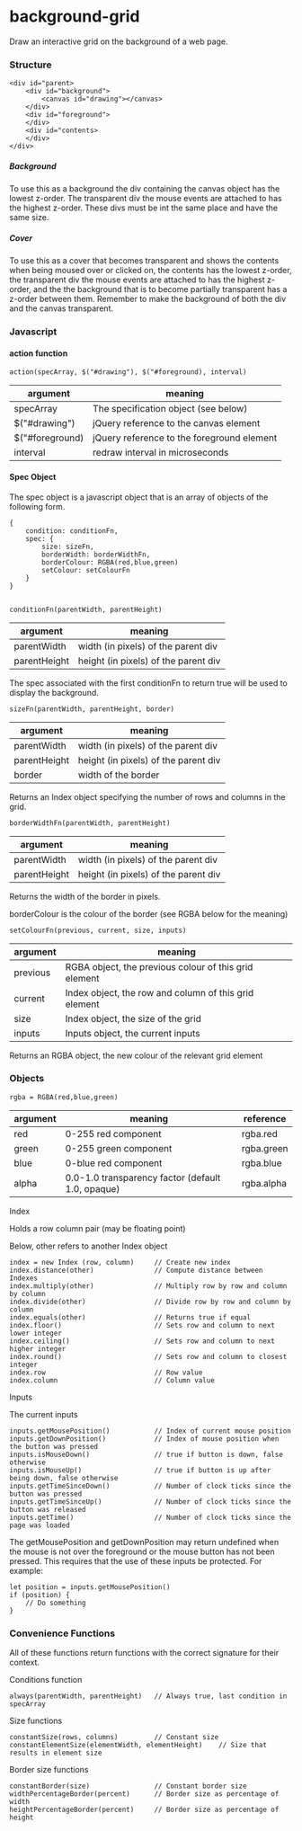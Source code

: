 # background-grid
Draw an interactive grid on the background of a web page.

### Structure
    <div id="parent>
        <div id="background">
            <canvas id="drawing"></canvas>
        </div>
        <div id="foreground">
        </div>
        <div id="contents>
        </div>
    </div>
    
##### Background
To use this as a background the div containing the canvas object has the lowest z-order.
The transparent div the mouse events are attached to has the highest z-order. These divs must be int the same place and have the same size.

##### Cover
To use this as a cover that becomes transparent and shows the contents when being moused over or clicked on, the contents has the lowest z-order, the transparent div the mouse events are attached to has the highest z-order, and the the background that is to become partially transparent has a z-order between them. Remember to make the background of both the div and the canvas transparent.

### Javascript
#### action function
    action(specArray, $("#drawing"), $("#foreground), interval)

argument|meaning
--------|-------
specArray|The specification object (see below)
$("#drawing")|jQuery reference to the canvas element
$("#foreground)|jQuery reference to the foreground element
interval|redraw interval in microseconds

#### Spec Object

The spec object is a javascript object that is an array of objects of the following form.

    {
        condition: conditionFn,
        spec: {
            size: sizeFn,
            borderWidth: borderWidthFn,
            borderColour: RGBA(red,blue,green)
            setColour: setColourFn
        }
    }


    conditionFn(parentWidth, parentHeight) 
argument|meaning
-------|-------
parentWidth|width (in pixels) of the parent div
parentHeight|height (in pixels) of the parent div

The spec associated with the first conditionFn to return true will be used to display the background.

    sizeFn(parentWidth, parentHeight, border)
argument|meaning
-------|-------
parentWidth|width (in pixels) of the parent div
parentHeight|height (in pixels) of the parent div
border|width of the border

Returns an Index object specifying the number of rows and columns in the grid.

    borderWidthFn(parentWidth, parentHeight) 
argument|meaning
-------|-------
parentWidth|width (in pixels) of the parent div
parentHeight|height (in pixels) of the parent div

Returns the width of the border in pixels.

borderColour is the colour of the border (see RGBA below for the meaning)

    setColourFn(previous, current, size, inputs)
    
argument|meaning
-------|-------
previous|RGBA object, the previous colour of this grid element
current|Index object, the row and column of this grid element
size|Index object, the size of the grid
inputs|Inputs object, the current inputs

Returns an RGBA object, the new colour of the relevant grid element

### Objects

    rgba = RGBA(red,blue,green)
    
argument|meaning|reference
-------|-------|-------
red|0-255 red component|rgba.red
green|0-255 green component|rgba.green
blue|0-blue red component|rgba.blue
alpha|0.0-1.0 transparency factor (default 1.0, opaque)|rgba.alpha

Index

Holds a row column pair (may be floating point)

Below, other refers to another Index object

    index = new Index (row, column)     // Create new index 
    index.distance(other)               // Compute distance between Indexes
    index.multiply(other)               // Multiply row by row and column by column
    index.divide(other)                 // Divide row by row and column by column
    index.equals(other)                 // Returns true if equal
    index.floor()                       // Sets row and column to next lower integer
    index.ceiling()                     // Sets row and column to next higher integer
    index.round()                       // Sets row and column to closest integer
    index.row                           // Row value
    index.column                        // Column value

Inputs

The current inputs

    inputs.getMousePosition()           // Index of current mouse position
    inputs.getDownPosition()            // Index of mouse position when the button was pressed
    inputs.isMouseDown()                // true if button is down, false otherwise
    inputs.isMouseUp()                  // true if button is up after being down, false otherwise
    inputs.getTimeSinceDown()           // Number of clock ticks since the button was pressed
    inputs.getTimeSinceUp()             // Number of clock ticks since the button was released
    inputs.getTime()                    // Number of clock ticks since the page was loaded
    
The getMousePosition and getDownPosition may return undefined when the mouse is not over the foreground or the mouse button has not been pressed.  This requires that the use of these inputs be protected.  For example:

    let position = inputs.getMousePosition() 
    if (position) {
        // Do something
    }
    
### Convenience Functions

All of these functions return functions with the correct signature for their context.

Conditions function

    always(parentWidth, parentHeight)   // Always true, last condition in specArray

Size functions

    constantSize(rows, columns)         // Constant size    
    constantElementSize(elementWidth, elementHeight)    // Size that results in element size 

Border size functions 

    constantBorder(size)                // Constant border size
    widthPercentageBorder(percent)      // Border size as percentage of width
    heightPercentageBorder(percent)     // Border size as percentage of height
